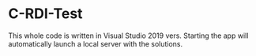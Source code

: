 # C-RDI-Test

This whole code is written in Visual Studio 2019 vers.
Starting the app will automatically launch a local server with the solutions.
